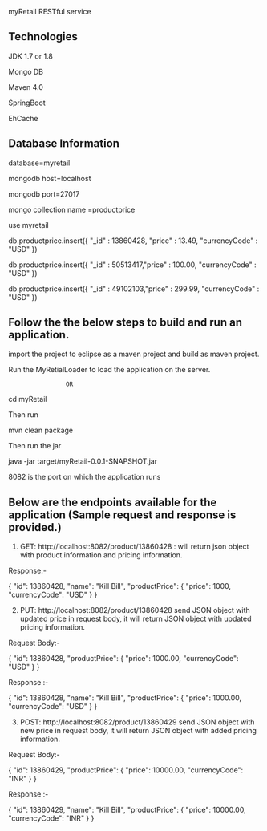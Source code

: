 
myRetail RESTful service

Technologies
------------

JDK 1.7 or 1.8

Mongo DB

Maven 4.0

SpringBoot

EhCache

Database Information
---------------------

database=myretail

mongodb host=localhost

mongodb port=27017

mongo collection name =productprice

use myretail

db.productprice.insert({ "_id" : 13860428, "price" : 13.49, "currencyCode" : "USD" })

db.productprice.insert({ "_id" : 50513417,"price" : 100.00, "currencyCode" : "USD" })

db.productprice.insert({ "_id" : 49102103,"price" : 299.99, "currencyCode" : "USD" })

Follow the the below steps to build and run an application.
-----------------------------------------------------------
import the project to eclipse as a maven project and build as maven project.

Run the MyRetialLoader to load the application on the server.

					OR

cd myRetail

Then run

mvn clean package

Then run the jar

java -jar target/myRetail-0.0.1-SNAPSHOT.jar

8082 is the port on which the application runs

Below are the endpoints available for the application (Sample request and response is provided.)
------------------------------------------------------------------------------------------------

1. GET: http://localhost:8082/product/13860428 : will return json object with product information and pricing information.

Response:-

{ "id": 13860428, "name": "Kill Bill", "productPrice": { "price": 1000, "currencyCode": "USD" } }

2. PUT: http://localhost:8082/product/13860428 send JSON object with updated price in request body, it will return JSON object with updated pricing information.

Request Body:-

{ "id": 13860428, "productPrice": { "price": 1000.00, "currencyCode": "USD" } }

Response :-

{ "id": 13860428, "name": "Kill Bill", "productPrice": { "price": 1000.00, "currencyCode": "USD" } }

3. POST: http://localhost:8082/product/13860429 send JSON object with new price in request body, it will return JSON object with added pricing information.

Request Body:-

{ "id": 13860429, "productPrice": { "price": 10000.00, "currencyCode": "INR" } }

Response :-

{ "id": 13860429, "name": "Kill Bill", "productPrice": { "price": 10000.00, "currencyCode": "INR" } }